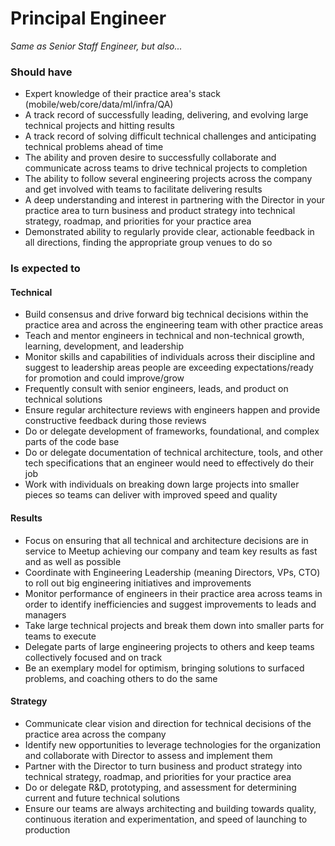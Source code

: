 Principal Engineer
==================
 
*Same as Senior Staff Engineer, but also...*
 
### Should have
* Expert knowledge of their practice area's stack (mobile/web/core/data/ml/infra/QA)
* A track record of successfully leading, delivering, and evolving large technical projects and hitting results
* A track record of solving difficult technical challenges and anticipating technical problems ahead of time
* The ability and proven desire to successfully collaborate and communicate across teams to drive technical projects to completion
* The ability to follow several engineering projects across the company and get involved with teams to facilitate delivering results
* A deep understanding and interest in partnering with the Director in your practice area to turn business and product strategy into technical strategy, roadmap, and priorities for your practice area
* Demonstrated ability to regularly provide clear, actionable feedback in all directions, finding the appropriate group venues to do so

### Is expected to
#### Technical
* Build consensus and drive forward big technical decisions within the practice area and across the engineering team with other practice areas
* Teach and mentor engineers in technical and non-technical growth, learning, development, and leadership
* Monitor skills and capabilities of individuals across their discipline and suggest to leadership areas people are exceeding expectations/ready for promotion and could improve/grow
* Frequently consult with senior engineers, leads, and product on technical solutions
* Ensure regular architecture reviews with engineers happen and provide constructive feedback during those reviews
* Do or delegate development of frameworks, foundational, and complex parts of the code base
* Do or delegate documentation of technical architecture, tools, and other tech specifications that an engineer would need to effectively do their job
* Work with individuals on breaking down large projects into smaller pieces so teams can deliver with improved speed and quality 

#### Results
* Focus on ensuring that all technical and architecture decisions are in service to Meetup achieving our company and team key results as fast and as well as possible
* Coordinate with Engineering Leadership (meaning Directors, VPs, CTO) to roll out big engineering initiatives and improvements
* Monitor performance of engineers in their practice area across teams in order to identify inefficiencies and suggest improvements to leads and managers
* Take large technical projects and break them down into smaller parts for teams to execute
* Delegate parts of large engineering projects to others and keep teams collectively focused and on track
* Be an exemplary model for optimism, bringing solutions to surfaced problems, and coaching others to do the same
 
#### Strategy
* Communicate clear vision and direction for technical decisions of the practice area across the company
* Identify new opportunities to leverage technologies for the organization and collaborate with Director to assess and implement them
* Partner with the Director to turn business and product strategy into technical strategy, roadmap, and priorities for your practice area
* Do or delegate R&D, prototyping, and assessment for determining current and future technical solutions
* Ensure our teams are always architecting and building towards quality, continuous iteration and experimentation, and speed of launching to production
